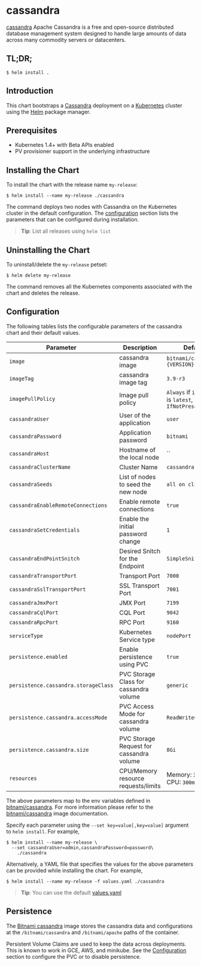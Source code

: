 # cassandra

[cassandra](https://cassandra.apache.org) Apache Cassandra is a free and open-source distributed database management system designed to handle large amounts of data across many commodity servers or datacenters.

## TL;DR;

```console
$ helm install .
```

## Introduction

This chart bootstraps a [Cassandra](https://github.com/bitnami/bitnami-docker-cassandra) deployment on a [Kubernetes](http://kubernetes.io) cluster using the [Helm](https://helm.sh) package manager.

## Prerequisites

- Kubernetes 1.4+ with Beta APIs enabled
- PV provisioner support in the underlying infrastructure

## Installing the Chart

To install the chart with the release name `my-release`:

```console
$ helm install --name my-release ./cassandra
```

The command deploys two nodes with Cassandra on the Kubernetes cluster in the default configuration. The [configuration](#configuration) section lists the parameters that can be configured during installation.

> **Tip**: List all releases using `helm list`

## Uninstalling the Chart

To uninstall/delete the `my-release` petset:

```console
$ helm delete my-release
```

The command removes all the Kubernetes components associated with the chart and deletes the release.

## Configuration

The following tables lists the configurable parameters of the cassandra chart and their default values.

|              Parameter               |               Description                |                         Default                         |
|--------------------------------------|------------------------------------------|---------------------------------------------------------|
| `image`                              | cassandra image                          | `bitnami/cassandra:{VERSION}`                           |
| `imageTag`                           | cassandra image tag                      | `3.9-r3`                                                | 
| `imagePullPolicy`                    | Image pull policy                        | `Always` if `imageTag` is `latest`, else `IfNotPresent` |
| `cassandraUser`                      | User of the application                  | `user`                                                  |
| `cassandraPassword`                  | Application password                     | `bitnami`                                               |
| `cassandraHost`                      | Hostname of the local node               | ``                                                      |
| `cassandraClusterName`               | Cluster Name                             | `cassandra-cluster`                                     |
| `cassandraSeeds`                     | List of nodes to seed the new node       | `all on cluster`                                        |
| `cassandraEnableRemoteConnections`   | Enable remote connections                | `true`                                                  |
| `cassandraSetCredentials`            | Enable the initial password change       | `1`                                                     |
| `cassandraEndPointSnitch`            | Desired Snitch for the Endpoint          | `SimpleSnitch`                                          |
| `cassandraTransportPort`             | Transport Port                           | `7000`                                                  |
| `cassandraSslTransportPort`          | SSL Transport Port                       | `7001`                                                  |
| `cassandraJmxPort`                   | JMX Port                                 | `7199`                                                  |
| `cassandraCqlPort`                   | CQL Port                                 | `9042`                                                  |
| `cassandraRpcPort`                   | RPC Port                                 | `9160`                                                  |
| `serviceType`                        | Kubernetes Service type                  | `nodePort`                                              |
| `persistence.enabled`                | Enable persistence using PVC             | `true`                                                  |
| `persistence.cassandra.storageClass` | PVC Storage Class for cassandra volume   | `generic`                                               |
| `persistence.cassandra.accessMode`   | PVC Access Mode for cassandra volume     | `ReadWriteOnce`                                         |
| `persistence.cassandra.size`         | PVC Storage Request for cassandra volume | `8Gi`                                                   |
| `resources`                          | CPU/Memory resource requests/limits      | Memory: `3000Mi`, CPU: `300m`                           |

The above parameters map to the env variables defined in [bitnami/cassandra](http://github.com/bitnami/bitnami-docker-cassandra). For more information please refer to the [bitnami/cassandra](http://github.com/bitnami/bitnami-docker-cassandra) image documentation.

Specify each parameter using the `--set key=value[,key=value]` argument to `helm install`. For example,

```console
$ helm install --name my-release \
  --set cassandraUser=admin,cassandraPassword=password\
    ./cassandra
```


Alternatively, a YAML file that specifies the values for the above parameters can be provided while installing the chart. For example,

```console
$ helm install --name my-release -f values.yaml ./cassandra
```

> **Tip**: You can use the default [values.yaml](values.yaml)

## Persistence

The [Bitnami cassandra](https://github.com/bitnami/bitnami-docker-cassandra) image stores the cassandra data and configurations at the `/bitnami/cassandra` and `/bitnami/apache` paths of the container.

Persistent Volume Claims are used to keep the data across deployments. This is known to work in GCE, AWS, and minikube.
See the [Configuration](#configuration) section to configure the PVC or to disable persistence.

